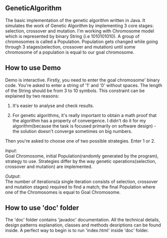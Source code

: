 ## GeneticAlgorithm
The basic implementation of the genetic algorithm written in Java. It simulates the work of Genetic Algorithm by implementing 3 core stages: selection, crossover and mutation. I'm working with Chromosome model which is represented by binary String (i.e 1010101010). A group of chromosomes is called a Population. Population gets changed while going through 3 stages(selection, crossover and mutation) until some chromosome of a population is equal to our goal chromosome. 

## How to use Demo
Demo is interactive. Firstly, you need to enter the goal chromosome' binary code. You're asked to enter a  string of '1' and '0' without spaces. The length of the String should be from 3 to 10 symbols. This constraint can be explained by two reasons:
<ol>
    <li> It's easier to analyse and check results. </li><p/>
   <li> For genetic algorithms, it's really important to obtain a math proof that the algorithm has a property of convergence. I didn't do it for my algorithm(because the task is focused primarily on software design) - the solution doesn't converge sometimes on big numbers.</li><p/>
</ol>
Then you're asked to choose one of two possible strategies. Enter 1 or 2.

*Input*:      
       Goal Chromosome, initial Population(randomly generated by the program), strategy to use. Strategies differ by the way genetic operations(selection, crossover and mutation) are implemented.    
          
*Output*:      
       The number of iterations(a single iteration consists of selection, crossover and mutation stages) required to find a match; the final Population where one of the Chromosomes is equal to Goal Chromosome.  


## How to use 'doc' folder

The 'doc' folder contains 'javadoc' documentation. All the technical details, design patterns explanation, classes and methods desriptions can be found inside. A perfect way to begin is to run 'index.html' inside 'doc' folder.
